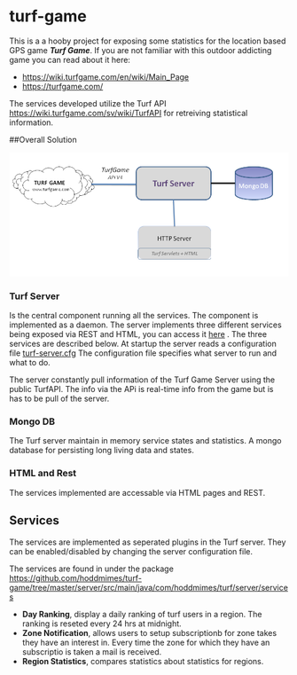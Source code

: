 # turf-game


This is a a hooby project for exposing some statistics for the location based GPS game ***Turf Game***.
If you are not familiar with this outdoor addicting game you can read about it here:
- https://wiki.turfgame.com/en/wiki/Main_Page
- https://turfgame.com/
 
The services developed utilize the Turf API https://wiki.turfgame.com/sv/wiki/TurfAPI for 
retreiving statistical information.

##Overall Solution

![alt text](https://github.com/hoddmimes/turf-game/blob/master/doc/Architecture.png)

### Turf Server
Is the central component running all the services. The component is implemented as a daemon.
The server implements three different services being exposed via REST and HTML, you can access it [here](https://www.hoddmimes.com/turf.html) . 
The three services are described below. At startup the server reads a configuration file [turf-server.cfg](https://github.com/hoddmimes/turf-game/blob/master/turf-server.cfg)
The configuration file specifies what server to run and what to do.

The server constantly pull information of the Turf Game Server using the public TurfAPI. The info via the APi is real-time info from the 
game but is has to be pull of the server. 



### Mongo DB     
The Turf server maintain in memory service states and statistics. A mongo database for persisting long living data and states.

### HTML and Rest
The services implemented are accessable via HTML pages and REST.


## Services

The services are implemented as seperated plugins in the Turf server. They can be enabled/disabled by changing the 
server configuration file.

The services are found in under the package https://github.com/hoddmimes/turf-game/tree/master/server/src/main/java/com/hoddmimes/turf/server/services

- **Day Ranking**, display a daily ranking of turf users in a region. The ranking is reseted every 24 hrs at midnight.
- **Zone Notification**, allows users to setup subscriptionb for zone takes they have an interest in. Every time the zone for
which they have an subscriptio is taken a mail is received.
- **Region Statistics**, compares statistics about statistics for regions.
